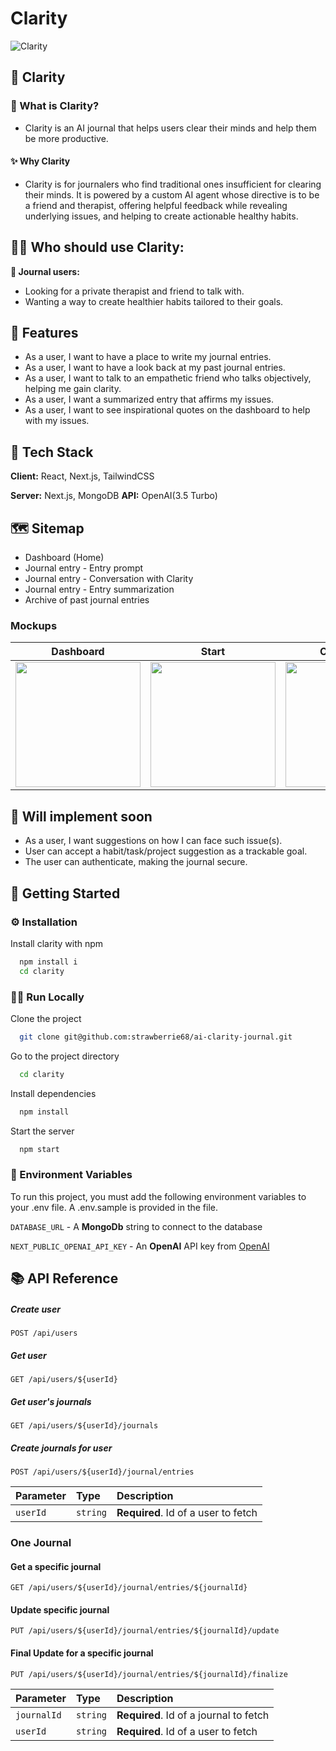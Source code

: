 # Clarity

![Clarity](https://github.com/user-attachments/assets/86d34cf9-65cb-4574-a1c9-5dfd5adb2df9)

## 💭 Clarity
### 📕 What is Clarity?

- Clarity is an AI journal that helps users clear their minds and help them be more productive.

#### ✨ Why Clarity

- Clarity is for journalers who find traditional ones insufficient for clearing their minds. It is powered by a custom AI agent whose directive is to be a friend and therapist, offering helpful feedback while revealing underlying issues, and helping to create actionable healthy habits.

## 🧑‍💻 Who should use Clarity:

**📝 Journal users:**

- Looking for a private therapist and friend to talk with.
- Wanting a way to create healthier habits tailored to their goals.

## 🎯 Features

- As a user, I want to have a place to write my journal entries.
- As a user, I want to have a look back at my past journal entries.
- As a user, I want to talk to an empathetic friend who talks objectively, helping me gain clarity.
- As a user, I want a summarized entry that affirms my issues.
- As a user, I want to see inspirational quotes on the dashboard to help with my issues.

## 👾 Tech Stack

**Client:** React, Next.js, TailwindCSS

**Server:** Next.js, MongoDB
**API:** OpenAI(3.5 Turbo)

## 🗺️ Sitemap

- Dashboard (Home)
- Journal entry - Entry prompt
- Journal entry - Conversation with Clarity
- Journal entry - Entry summarization
- Archive of past journal entries

### Mockups

|                                                             Dashboard                                                             |                                                               Start                                                               |                                                            Conversion                                                             |                                                              Summary                                                              |                                                              Archive                                                              |
| :-------------------------------------------------------------------------------------------------------------------------------: | :-------------------------------------------------------------------------------------------------------------------------------: | :-------------------------------------------------------------------------------------------------------------------------------: | :-------------------------------------------------------------------------------------------------------------------------------: | :-------------------------------------------------------------------------------------------------------------------------------: |
| <img src="https://github.com/strawberrie68/Clarity-AI-Journal/assets/42231000/bc99cb71-a7ee-419f-8458-e8193fe7fdba" width="200"/> | <img src="https://github.com/strawberrie68/Clarity-AI-Journal/assets/42231000/bb501feb-a4ad-42f3-925f-fc34a809629d" width="200"/> | <img src="https://github.com/strawberrie68/Clarity-AI-Journal/assets/42231000/f8fc89a3-cd66-4a8a-883d-118ab185586c" width="200"/> | <img src="https://github.com/strawberrie68/Clarity-AI-Journal/assets/42231000/a79fc2db-8296-4c88-b4eb-19dc84f6764a" width="200"/> | <img src="https://github.com/strawberrie68/Clarity-AI-Journal/assets/42231000/0da06e06-8065-4a72-9d7c-1badf8ec4860" width="200"/> |

## 📮 Will implement soon

- As a user, I want suggestions on how I can face such issue(s).
- User can accept a habit/task/project suggestion as a trackable goal.
- The user can authenticate, making the journal secure.


## 🧰 Getting Started

### ⚙️ Installation

Install clarity with npm

```bash
  npm install i
  cd clarity
```

### 🏃‍♀️ Run Locally

Clone the project

```bash
  git clone git@github.com:strawberrie68/ai-clarity-journal.git
```

Go to the project directory

```bash
  cd clarity
```

Install dependencies

```bash
  npm install
```

Start the server

```bash
  npm start
```

### 🔑 Environment Variables

To run this project, you must add the following environment variables to your .env file. A .env.sample is provided in the file.

`DATABASE_URL` - A **MongoDb** string to connect to the database

`NEXT_PUBLIC_OPENAI_API_KEY` - An **OpenAI** API key from [OpenAI](https://platform.openai.com/docs/overview)



## 📚 API Reference

##### Create user

```http
POST /api/users
```

##### Get user

```http
GET /api/users/${userId}
```

##### Get user's journals

```http
GET /api/users/${userId}/journals
```

##### Create journals for user

```http
POST /api/users/${userId}/journal/entries
```

| Parameter | Type     | Description                       |
| :-------- | :------- | :-------------------------------- |
| `userId`  | `string` | **Required**. Id of a user to fetch |

### One Journal

#### Get a specific journal

```http
GET /api/users/${userId}/journal/entries/${journalId}
```

#### Update specific journal

```http
PUT /api/users/${userId}/journal/entries/${journalId}/update
```

#### Final Update for a specific journal

```http
PUT /api/users/${userId}/journal/entries/${journalId}/finalize
```

| Parameter   | Type     | Description                          |
| :---------- | :------- | :----------------------------------- |
| `journalId` | `string` | **Required**. Id of a journal to fetch |
| `userId`    | `string` | **Required**. Id of a user to fetch    |



